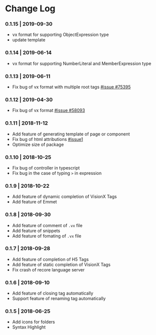 # Change Log

### 0.1.15 | 2019-09-30

- vx format for supporting ObjectExpression type
- update template

### 0.1.14 | 2019-06-14

- vx format for supporting NumberLiteral and MemberExpression type

### 0.1.13 | 2019-06-11

- Fix bug of vx format with multiple root tags [#issue #75395](http://gitlab.alibaba-inc.com/recore/recore/issues/75395)

### 0.1.12 | 2019-04-30

- Fix bug of vx format [#issue #58093](http://gitlab.alibaba-inc.com/recore/recore/issues/58093)

### 0.1.11 | 2018-11-12

- Add feature of generating template of page or component
- Fix bug of html attributions [#issue1](https://github.com/recore/recore/issues/1)
- Optimize size of package

### 0.1.10 | 2018-10-25

- Fix bug of controller in typescript
- Fix bug in the case of typing `>` in expression

### 0.1.9 | 2018-10-22

- Add feature of dynamic completion of VisionX Tags
- Add feature of Emmet

### 0.1.8 | 2018-09-30

- Add feature of comment of `.vx` file
- Add feature of snippets
- Add feature of fomating of `.vx` file

### 0.1.7 | 2018-09-28

- Add feature of completion of H5 Tags
- Add feature of static completion of VisionX Tags
- Fix crash of recore language server

### 0.1.6 | 2018-09-10

- Add feature of closing tag automatically
- Support feature of renaming tag automatically

### 0.1.5 | 2018-06-25

- Add icons for folders
- Syntax Highlight
